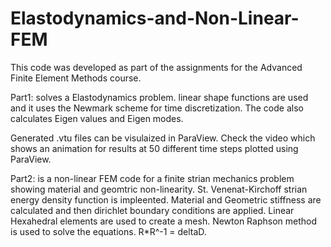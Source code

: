 # Elastodynamics-and-Non-Linear-FEM
This code was developed as part of the assignments for the Advanced Finite Element Methods course.

Part1:
solves a Elastodynamics problem.
linear shape functions are used and it uses the Newmark scheme for time discretization.
The code also calculates Eigen values and Eigen modes.

Generated .vtu files can be visulaized in ParaView.
Check the video which shows an animation for results at 50 different time steps plotted using ParaView.


Part2:
is a non-linear FEM code for a finite strian mechanics problem showing material and geomtric non-linearity.
St. Venenat-Kirchoff strian energy density function is impleented. Material and Geometric stiffness are calculated and then dirichlet boundary conditions are applied. Linear Hexahedral elements are used to create a mesh. Newton Raphson method is used to solve the equations. R*R^-1 = deltaD.
